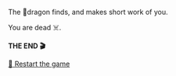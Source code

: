 The 🐉dragon finds, and makes short work of you.

You are dead ☠️.

**THE END 🎬**

[🔄 Restart the game](../../../start-new-game.md)
